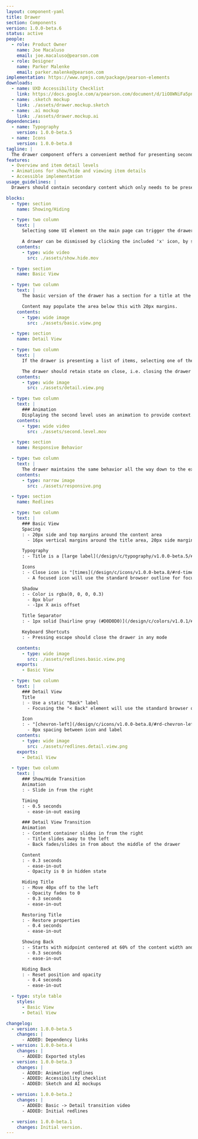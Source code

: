 ```yaml
---
layout: component-yaml
title: Drawer
section: Components
version: 1.0.0-beta.6
status: active
people:
  - role: Product Owner
    name: Joe Macaluso
    email: joe.macaluso@pearson.com
  - role: Designer
    name: Parker Malenke
    email: parker.malenke@pearson.com
implementation: https://www.npmjs.com/package/pearson-elements
downloads:
  - name: UXD Accessibility Checklist
    link: https://docs.google.com/a/pearson.com/document/d/1iO8WNiFa5pn6_JleXMUufIvIsXEbVHXsiYUcgxtW-iM/edit?usp=sharing
  - name: .sketch mockup
    link: ./assets/drawer.mockup.sketch
  - name: .ai mockup
    link: ./assets/drawer.mockup.ai
dependencies:
  - name: Typography
    version: 1.0.0-beta.5
  - name: Icons
    version: 1.0.0-beta.8
tagline: |
  The drawer component offers a convenient method for presenting secondary information which doesn't need to be immediately visible.
features:
  - Overview and item detail levels
  - Animations for show/hide and viewing item details
  - Accessible implementation
usage_guidelines: |
  Drawers should contain secondary content which only needs to be presented when specifically requested by the user, such as help information.

blocks:
  - type: section
    name: Showing/Hiding

  - type: two column
    text: |
      Selecting some UI element on the main page can trigger the drawer to slide in from the right, for example clicking 'Help' in the header.

      A drawer can be dismissed by clicking the included 'x' icon, by selecting the trigger element again, or by hitting the escape key.
    contents:
      - type: wide video
        src: ./assets/show.hide.mov

  - type: section
    name: Basic View

  - type: two column
    text: |
      The basic version of the drawer has a section for a title at the top and a built in close 'x' icon.

      Content may populate the area below this with 20px margins.
    contents:
      - type: wide image
        src: ./assets/basic.view.png

  - type: section
    name: Detail View

  - type: two column
    text: |
      If the drawer is presenting a list of items, selecting one of them should transition the drawer to the detail view. This adds a back label and icon for returning to the originating view.

      The drawer should retain state on close, i.e. closing the drawer on a detail view and then reopening the same drawer will return the user to that detail view.
    contents:
      - type: wide image
        src: ./assets/detail.view.png

  - type: two column
    text: |
      ### Animation
      Displaying the second level uses an animation to provide context.
    contents:
      - type: wide video
        src: ./assets/second.level.mov

  - type: section
    name: Responsive Behavior

  - type: two column
    text: |
      The drawer maintains the same behavior all the way down to the extra small breakpoint, at which point it begins taking up 100% of the viewport width.
    contents:
      - type: narrow image
        src: ./assets/responsive.png

  - type: section
    name: Redlines

  - type: two column
    text: |
      ### Basic View
      Spacing
      : - 20px side and top margins around the content area
        - 16px vertical margins around the title area, 20px side margins

      Typography
      : - Title is a [large label](/design/c/typography/v1.0.0-beta.5/#rd-large-label)

      Icons
      : - Close icon is "[times](/design/c/icons/v1.0.0-beta.8/#rd-times)"
        - A focused icon will use the standard browser outline for focus

      Shadow
      : - Color is rgba(0, 0, 0, 0.3)
        - 8px blur
        - -1px X axis offset

      Title Separator
      : - 1px solid [hairline gray (#D0D0D0)](/design/c/colors/v1.0.1/#rd-hairline-gray-d0d0d0)

      Keyboard Shortcuts
      : - Pressing escape should close the drawer in any mode

    contents:
      - type: wide image
        src: ./assets/redlines.basic.view.png
    exports:
      - Basic View

  - type: two column
    text: |
      ### Detail View
      Title
      : - Use a static "Back" label
        - Focusing the "< Back" element will use the standard browser outline for focus

      Icon
      : - "[chevron-left](/design/c/icons/v1.0.0-beta.8/#rd-chevron-left)"
        - 8px spacing between icon and label
    contents:
      - type: wide image
        src: ./assets/redlines.detail.view.png
    exports:
      - Detail View

  - type: two column
    text: |
      ### Show/Hide Transition
      Animation
      : - Slide in from the right

      Timing
      : - 0.5 seconds
        - ease-in-out easing

      ### Detail View Transition
      Animation
      : - Content container slides in from the right
        - Title slides away to the left
        - Back fades/slides in from about the middle of the drawer

      Content
      : - 0.3 seconds
        - ease-in-out
        - Opacity is 0 in hidden state

      Hiding Title
      : - Move 40px off to the left
        - Opacity fades to 0
        - 0.3 seconds
        - ease-in-out

      Restoring Title
      : - Restore properties
        - 0.4 seconds
        - ease-in-out

      Showing Back
      : - Starts with midpoint centered at 60% of the content width and opacity of 0
        - 0.3 seconds
        - ease-in-out

      Hiding Back
      : - Reset position and opacity
        - 0.4 seconds
        - ease-in-out

  - type: style table
    styles:
      - Basic View
      - Detail View

changelog:
  - version: 1.0.0-beta.5
    changes: |
      - ADDED: Dependency links
  - version: 1.0.0-beta.4
    changes: |
      - ADDED: Exported styles
  - version: 1.0.0-beta.3
    changes: |
      - ADDED: Animation redlines
      - ADDED: Accessibility checklist
      - ADDED: Sketch and AI mockups

  - version: 1.0.0-beta.2
    changes: |
      - ADDED: Basic -> Detail transition video
      - ADDED: Initial redlines

  - version: 1.0.0-beta.1
    changes: Initial version.
---
```


